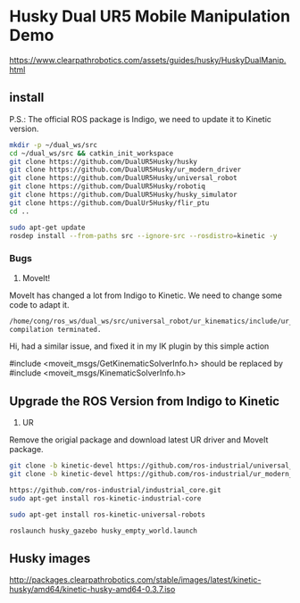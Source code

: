 # Husky Dual UR5 Mobile Manipulation Demo

https://www.clearpathrobotics.com/assets/guides/husky/HuskyDualManip.html

## install

P.S.: The official ROS package is Indigo, we need to update it to Kinetic version.

```bash
mkdir -p ~/dual_ws/src
cd ~/dual_ws/src && catkin_init_workspace
git clone https://github.com/DualUR5Husky/husky
git clone https://github.com/DualUR5Husky/ur_modern_driver
git clone https://github.com/DualUR5Husky/universal_robot
git clone https://github.com/DualUR5Husky/robotiq
git clone https://github.com/DualUR5Husky/husky_simulator
git clone https://github.com/DualUr5Husky/flir_ptu
cd ..

sudo apt-get update
rosdep install --from-paths src --ignore-src --rosdistro=kinetic -y
```

### Bugs

1. MoveIt!

MoveIt has changed a lot from Indigo to Kinetic. We need to change some code to adapt it.

```bash
/home/cong/ros_ws/dual_ws/src/universal_robot/ur_kinematics/include/ur_kinematics/ur_moveit_plugin.h:89:48: fatal error: moveit_msgs/GetKinematicSolverInfo.h: No such file or directory
compilation terminated.
```
Hi, had a similar issue, and fixed it in my IK plugin by this simple action

#include <moveit_msgs/GetKinematicSolverInfo.h>
should be replaced by
#include <moveit_msgs/KinematicSolverInfo.h>

## Upgrade the ROS Version from Indigo to Kinetic

1. UR

Remove the origial package and download latest UR driver and MoveIt package.

```bash
git clone -b kinetic-devel https://github.com/ros-industrial/universal_robot.git
git clone -b kinetic-devel https://github.com/ros-industrial/ur_modern_driver.git

https://github.com/ros-industrial/industrial_core.git
sudo apt-get install ros-kinetic-industrial-core

sudo apt-get install ros-kinetic-universal-robots

roslaunch husky_gazebo husky_empty_world.launch

```

## Husky images

http://packages.clearpathrobotics.com/stable/images/latest/kinetic-husky/amd64/kinetic-husky-amd64-0.3.7.iso



